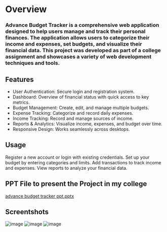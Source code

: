 # Overview
### Advance Budget Tracker is a comprehensive web application designed to help users manage and track their personal finances. The application allows users to categorize their income and expenses, set budgets, and visualize their financial data. This project was developed as part of a college assignment and showcases a variety of web development techniques and tools.

## Features
- User Authentication: Secure login and registration system.
- Dashboard: Overview of financial status with quick access to key metrics.
- Budget Management: Create, edit, and manage multiple budgets.
- Expense Tracking: Categorize and record daily expenses.
- Income Tracking: Record and manage sources of income.
- Reports & Analytics: Visualize income, expenses, and budget over time.
- Responsive Design: Works seamlessly across desktops.

## Usage
Register a new account or login with existing credentials.
Set up your budget by entering categories and limits.
Add transactions to track income and expenses.
View reports to analyze your financial data.

## PPT File to present the Project in my college

[advance budget tracker  ppt.pptx](https://github.com/user-attachments/files/16830678/advance.budget.tracker.ppt.pptx)


## Screentshots
![image](https://github.com/user-attachments/assets/783dd5de-5ed2-4fa5-8982-549ad9732159)
![image](https://github.com/user-attachments/assets/cdaf5ea5-a236-4923-9529-7a12e53d9bac)
![image](https://github.com/user-attachments/assets/07c9d967-a357-45ed-909d-c10078abc9f9)


